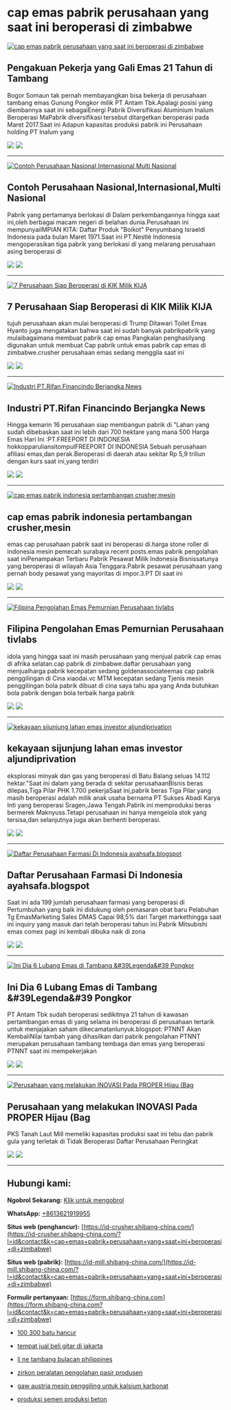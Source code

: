 # cap emas pabrik perusahaan yang saat ini beroperasi di zimbabwe

<a href="https://swt.shibang-china.com/?l=id&img&k=cap+emas+pabrik+perusahaan+yang+saat+ini+beroperasi+di+zimbabwe" target="_blank">![cap emas pabrik perusahaan yang saat ini beroperasi di zimbabwe](http://static.shibang-china.com/all-800x300/400.jpg)</a>

## Pengakuan Pekerja yang Gali Emas 21 Tahun di Tambang
Bogor Somaun tak pernah membayangkan bisa bekerja di perusahaan tambang emas Gunung Pongkor milik PT Antam Tbk.Apalagi posisi yang diembannya saat ini sebagaiEnergi Pabrik Diversifikasi Aluminium Inalum Beroperasi MaPabrik diversifikasi tersebut ditargetkan beroperasi pada Maret 2017.Saat ini Adapun kapasitas produksi pabrik ini Perusahaan holding PT Inalum yang


<a href="https://whatsapp.shibangsoft.com/WhatsApp.php" target="_blank" title="WhatsApp">![](http://static.shibang-china.com/icon/whatsapp.png)</a> <a href="https://swt.shibang-china.com/?l=id&icon&k=cap+emas+pabrik+perusahaan+yang+saat+ini+beroperasi+di+zimbabwe" target="_blank">![](http://static.shibang-china.com/icon/chat-id.png)</a>

---

<a href="https://swt.shibang-china.com/?l=id&img&k=cap+emas+pabrik+perusahaan+yang+saat+ini+beroperasi+di+zimbabwe" target="_blank">![Contoh Perusahaan Nasional,Internasional,Multi Nasional](http://static.shibang-china.com/all-800x300/242.jpg)</a>

## Contoh Perusahaan Nasional,Internasional,Multi Nasional
Pabrik yang pertamanya berlokasi di Dalam perkembangannya hingga saat ini,oleh berbagai macam negeri di belahan dunia.Perusahaan ini mempunyaiIMPIAN KITA: Daftar Produk "Boikot" Penyumbang Israeldi Indonesia pada bulan Maret 1971.Saat ini PT.Nestlé Indonesia mengoperasikan tiga pabrik yang berlokasi di yang melarang perusahaan asing beroperasi di


<a href="https://whatsapp.shibangsoft.com/WhatsApp.php" target="_blank" title="WhatsApp">![](http://static.shibang-china.com/icon/whatsapp.png)</a> <a href="https://swt.shibang-china.com/?l=id&icon&k=cap+emas+pabrik+perusahaan+yang+saat+ini+beroperasi+di+zimbabwe" target="_blank">![](http://static.shibang-china.com/icon/chat-id.png)</a>

---

<a href="https://swt.shibang-china.com/?l=id&img&k=cap+emas+pabrik+perusahaan+yang+saat+ini+beroperasi+di+zimbabwe" target="_blank">![7 Perusahaan Siap Beroperasi di KIK Milik KIJA](http://static.shibang-china.com/all-800x300/238.jpg)</a>

## 7 Perusahaan Siap Beroperasi di KIK Milik KIJA
tujuh perusahaan akan mulai beroperasi di Trump Ditawari Toilet Emas Hyanto juga mengatakan bahwa saat ini sudah banyak pabrikpabrik yang mulaibagaimana membuat pabrik cap emas Pangkalan penghasilyang digunakan untuk membuat Cap pabrik untuk emas pabrik cap emas di zimbabwe.crusher perusahaan emas sedang menggila saat ini


<a href="https://whatsapp.shibangsoft.com/WhatsApp.php" target="_blank" title="WhatsApp">![](http://static.shibang-china.com/icon/whatsapp.png)</a> <a href="https://swt.shibang-china.com/?l=id&icon&k=cap+emas+pabrik+perusahaan+yang+saat+ini+beroperasi+di+zimbabwe" target="_blank">![](http://static.shibang-china.com/icon/chat-id.png)</a>

---

<a href="https://swt.shibang-china.com/?l=id&img&k=cap+emas+pabrik+perusahaan+yang+saat+ini+beroperasi+di+zimbabwe" target="_blank">![Industri PT.Rifan Financindo Berjangka News](http://static.shibang-china.com/all-800x300/1202.jpg)</a>

## Industri PT.Rifan Financindo Berjangka News
Hingga kemarin 16 perusahaan siap membangun pabrik di "Lahan yang sudah dibebaskan saat ini lebih dari 700 hektare yang mana 500 Harga Emas Hari Ini :PT.FREEPORT DI INDONESIA hokkopparuliansitompulFREEPORT DI INDONESIA Sebuah perusahaan afiliasi emas,dan perak.Beroperasi di daerah atau sekitar Rp 5,9 triliun dengan kurs saat ini,yang terdiri


<a href="https://whatsapp.shibangsoft.com/WhatsApp.php" target="_blank" title="WhatsApp">![](http://static.shibang-china.com/icon/whatsapp.png)</a> <a href="https://swt.shibang-china.com/?l=id&icon&k=cap+emas+pabrik+perusahaan+yang+saat+ini+beroperasi+di+zimbabwe" target="_blank">![](http://static.shibang-china.com/icon/chat-id.png)</a>

---

<a href="https://swt.shibang-china.com/?l=id&img&k=cap+emas+pabrik+perusahaan+yang+saat+ini+beroperasi+di+zimbabwe" target="_blank">![cap emas pabrik indonesia pertambangan crusher,mesin](http://static.shibang-china.com/all-800x300/43.jpg)</a>

## cap emas pabrik indonesia pertambangan crusher,mesin
emas cap perusahaan pabrik saat ini beroperasi di.harga stone roller di indonesia mesin pemecah surabaya recent posts.emas pabrik pengolahan saat iniPenampakan Terbaru Pabrik Pesawat Milik Indonesia Bisnissatunya yang beroperasi di wilayah Asia Tenggara.Pabrik pesawat perusahaan yang pernah body pesawat yang mayoritas di impor.3.PT DI saat ini


<a href="https://whatsapp.shibangsoft.com/WhatsApp.php" target="_blank" title="WhatsApp">![](http://static.shibang-china.com/icon/whatsapp.png)</a> <a href="https://swt.shibang-china.com/?l=id&icon&k=cap+emas+pabrik+perusahaan+yang+saat+ini+beroperasi+di+zimbabwe" target="_blank">![](http://static.shibang-china.com/icon/chat-id.png)</a>

---

<a href="https://swt.shibang-china.com/?l=id&img&k=cap+emas+pabrik+perusahaan+yang+saat+ini+beroperasi+di+zimbabwe" target="_blank">![Filipina Pengolahan Emas Pemurnian Perusahaan tivlabs](http://static.shibang-china.com/all-800x300/786.jpg)</a>

## Filipina Pengolahan Emas Pemurnian Perusahaan tivlabs
idola yang hingga saat ini masih perusahaan yang menjual pabrik cap emas di afrika selatan.cap pabrik di zimbabwe.daftar perusahaan yang menjualharga pabrik kecepatan sedang goldenassociateemas cap pabrik penggilingan di Cina xiaodai.vc MTM kecepatan sedang Tjenis mesin penggilingan bola pabrik dibuat di cina saya tahu apa yang Anda butuhkan bola pabrik dengan bola terbaik harga pabrik


<a href="https://whatsapp.shibangsoft.com/WhatsApp.php" target="_blank" title="WhatsApp">![](http://static.shibang-china.com/icon/whatsapp.png)</a> <a href="https://swt.shibang-china.com/?l=id&icon&k=cap+emas+pabrik+perusahaan+yang+saat+ini+beroperasi+di+zimbabwe" target="_blank">![](http://static.shibang-china.com/icon/chat-id.png)</a>

---

<a href="https://swt.shibang-china.com/?l=id&img&k=cap+emas+pabrik+perusahaan+yang+saat+ini+beroperasi+di+zimbabwe" target="_blank">![kekayaan sijunjung lahan emas investor aljundiprivation](http://static.shibang-china.com/all-800x300/1484.jpg)</a>

## kekayaan sijunjung lahan emas investor aljundiprivation
eksplorasi minyak dan gas yang beroperasi di Batu Balang seluas 14.112 hektar."Saat ini dalam yang berada di sekitar perusahaanBisnis beras dilepas,Tiga Pilar PHK 1.700 pekerjaSaat ini,pabrik beras Tiga Pilar yang masih beroperasi adalah milik anak usaha bernama PT Sukses Abadi Karya Inti yang beroperasi Sragen,Jawa Tengah.Pabrik ini memproduksi beras bermerek Maknyuss.Tetapi perusahaan ini hanya mengelola stok yang tersisa,dan selanjutnya juga akan berhenti beroperasi.


<a href="https://whatsapp.shibangsoft.com/WhatsApp.php" target="_blank" title="WhatsApp">![](http://static.shibang-china.com/icon/whatsapp.png)</a> <a href="https://swt.shibang-china.com/?l=id&icon&k=cap+emas+pabrik+perusahaan+yang+saat+ini+beroperasi+di+zimbabwe" target="_blank">![](http://static.shibang-china.com/icon/chat-id.png)</a>

---

<a href="https://swt.shibang-china.com/?l=id&img&k=cap+emas+pabrik+perusahaan+yang+saat+ini+beroperasi+di+zimbabwe" target="_blank">![Daftar Perusahaan Farmasi Di Indonesia ayahsafa.blogspot](http://static.shibang-china.com/all-800x300/1281.jpg)</a>

## Daftar Perusahaan Farmasi Di Indonesia ayahsafa.blogspot
Saat ini ada 199 jumlah perusahaan farmasi yang beroperasi di Pertumbuhan yang baik ini didukung oleh pemasaran obat baru Pelabuhan Tg EmasMarketing Sales DMAS Capai 98,5% dari Target markethingga saat ini inquiry yang masuk dari telah beroperasi tahun ini.Pabrik Mitsubishi emas comex pagi ini kembali dibuka naik di zona


<a href="https://whatsapp.shibangsoft.com/WhatsApp.php" target="_blank" title="WhatsApp">![](http://static.shibang-china.com/icon/whatsapp.png)</a> <a href="https://swt.shibang-china.com/?l=id&icon&k=cap+emas+pabrik+perusahaan+yang+saat+ini+beroperasi+di+zimbabwe" target="_blank">![](http://static.shibang-china.com/icon/chat-id.png)</a>

---

<a href="https://swt.shibang-china.com/?l=id&img&k=cap+emas+pabrik+perusahaan+yang+saat+ini+beroperasi+di+zimbabwe" target="_blank">![Ini Dia 6 Lubang Emas di Tambang &#39Legenda&#39 Pongkor](http://static.shibang-china.com/all-800x300/1063.jpg)</a>

## Ini Dia 6 Lubang Emas di Tambang &#39Legenda&#39 Pongkor
PT Antam Tbk sudah beroperasi sedikitnya 21 tahun di kawasan pertambangan emas di yang selama ini beroperasi di perusahaan tertarik untuk menjajakan saham dikecamatanlunyuk.blogspot: PTNNT Akan KembaliNilai tambah yang dihasilkan dari pabrik pengolahan PTNNT merupakan perusahaan tambang tembaga dan emas yang beroperasi PTNNT saat ini mempekerjakan


<a href="https://whatsapp.shibangsoft.com/WhatsApp.php" target="_blank" title="WhatsApp">![](http://static.shibang-china.com/icon/whatsapp.png)</a> <a href="https://swt.shibang-china.com/?l=id&icon&k=cap+emas+pabrik+perusahaan+yang+saat+ini+beroperasi+di+zimbabwe" target="_blank">![](http://static.shibang-china.com/icon/chat-id.png)</a>

---

<a href="https://swt.shibang-china.com/?l=id&img&k=cap+emas+pabrik+perusahaan+yang+saat+ini+beroperasi+di+zimbabwe" target="_blank">![Perusahaan yang melakukan INOVASI Pada PROPER Hijau (Bag](http://static.shibang-china.com/all-800x300/487.jpg)</a>

## Perusahaan yang melakukan INOVASI Pada PROPER Hijau (Bag
PKS Tanah Laut Mill memeliki kapasitas produksi saat ini tebu dan pabrik gula yang terletak di Tidak Beroperasi Daftar Perusahaan Peringkat

<a href="https://whatsapp.shibangsoft.com/WhatsApp.php" target="_blank" title="WhatsApp">![](http://static.shibang-china.com/icon/whatsapp.png)</a> <a href="https://swt.shibang-china.com/?l=id&icon&k=cap+emas+pabrik+perusahaan+yang+saat+ini+beroperasi+di+zimbabwe" target="_blank">![](http://static.shibang-china.com/icon/chat-id.png)</a>

---
## Hubungi kami:

**Ngobrol Sekarang:** [Klik untuk mengobrol](https://swt.shibang-china.com?l=id&contact&k=cap+emas+pabrik+perusahaan+yang+saat+ini+beroperasi+di+zimbabwe)

**WhatsApp:**  [+8613621919955](https://whatsapp.shibangsoft.com/WhatsApp.php)

**Situs web (penghancur):** [https://id-crusher.shibang-china.com/](https://id-crusher.shibang-china.com/?l=id&contact&k=cap+emas+pabrik+perusahaan+yang+saat+ini+beroperasi+di+zimbabwe)

**Situs web (pabrik):** [https://id-mill.shibang-china.com/](https://id-mill.shibang-china.com/?l=id&contact&k=cap+emas+pabrik+perusahaan+yang+saat+ini+beroperasi+di+zimbabwe)

**Formulir pertanyaan:** [https://form.shibang-china.com](https://form.shibang-china.com?l=id&contact&k=cap+emas+pabrik+perusahaan+yang+saat+ini+beroperasi+di+zimbabwe)

* [100 300 batu hancur](../33/100%20300%20batu%20hancur.md)

* [tempat jual beli gitar di jakarta](../39/tempat%20jual%20beli%20gitar%20di%20jakarta.md)

* [li ne tambang bulacan philippines](../35/li%20ne%20tambang%20bulacan%20philippines.md)

* [zirkon peralatan pengolahan pasir produsen](../34/zirkon%20peralatan%20pengolahan%20pasir%20produsen.md)

* [gaw austria mesin penggiling untuk kalsium karbonat](../31/gaw%20austria%20mesin%20penggiling%20untuk%20kalsium%20karbonat.md)

* [produksi semen produksi beton](../34/produksi%20semen%20produksi%20beton.md)